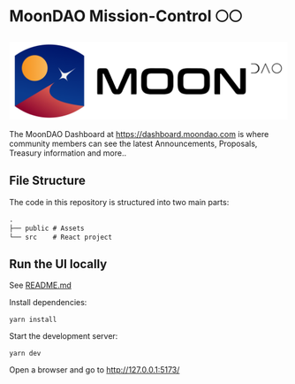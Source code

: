 # MoonDAO Mission-Control 🌕🌕

[![](/public/Original_Black.png)](https://app.moondao.com)

The MoonDAO Dashboard at https://dashboard.moondao.com is where community members can see the latest Announcements, Proposals, Treasury information and more..

## File Structure

The code in this repository is structured into two main parts:

```
.
├── public # Assets
└── src    # React project
```

## Run the UI locally

See [README.md](README.md)

Install dependencies:
```
yarn install
```

Start the development server:
```
yarn dev
```

Open a browser and go to http://127.0.0.1:5173/

